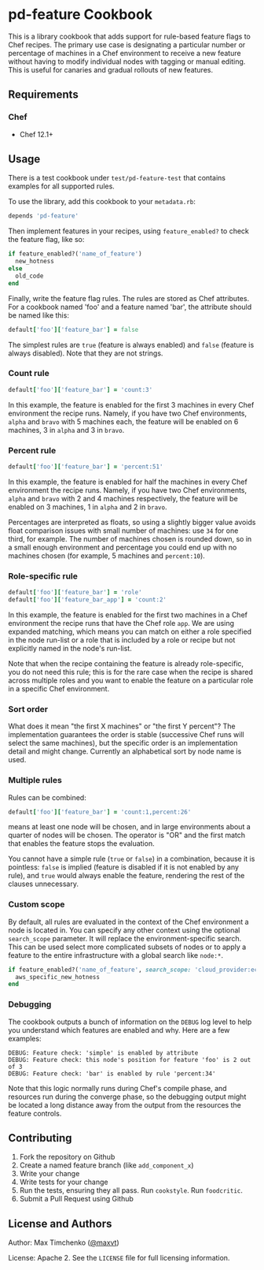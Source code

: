 # pd-feature Cookbook

This is a library cookbook that adds support for rule-based feature flags to Chef recipes. The primary use case is designating a particular number or percentage of machines in a Chef environment to receive a new feature without having to modify individual nodes with tagging or manual editing. This is useful for canaries and gradual rollouts of new features.

## Requirements

### Chef

- Chef 12.1+

## Usage

There is a test cookbook under `test/pd-feature-test` that contains examples for all supported rules.

To use the library, add this cookbook to your `metadata.rb`:

```ruby
depends 'pd-feature'
```

Then implement features in your recipes, using `feature_enabled?` to check the feature flag, like so:

```ruby
if feature_enabled?('name_of_feature')
  new_hotness
else
  old_code
end
```

Finally, write the feature flag rules. The rules are stored as Chef attributes. For a cookbook named 'foo' and a feature named 'bar', the attribute should be named like this:

```ruby
default['foo']['feature_bar'] = false
```

The simplest rules are `true` (feature is always enabled) and `false` (feature is always disabled). Note that they are not strings.

### Count rule

```ruby
default['foo']['feature_bar'] = 'count:3'
```

In this example, the feature is enabled for the first 3 machines in every Chef environment the recipe runs. Namely, if you have two Chef environments, `alpha` and `bravo` with 5 machines each, the feature will be enabled on 6 machines, 3 in `alpha` and 3 in `bravo`.

### Percent rule

```ruby
default['foo']['feature_bar'] = 'percent:51'
```

In this example, the feature is enabled for half the machines in every Chef environment the recipe runs. Namely, if you have two Chef environments, `alpha` and `bravo` with 2 and 4 machines respectively, the feature will be enabled on 3 machines, 1 in `alpha` and 2 in `bravo`.

Percentages are interpreted as floats, so using a slightly bigger value avoids float comparison issues with small number of machines: use `34` for one third, for example. The number of machines chosen is rounded down, so in a small enough environment and percentage you could end up with no machines chosen (for example, 5 machines and `percent:10`).

### Role-specific rule

```ruby
default['foo']['feature_bar'] = 'role'
default['foo']['feature_bar_app'] = 'count:2'
```

In this example, the feature is enabled for the first two machines in a Chef environment the recipe runs that have the Chef role `app`. We are using expanded matching, which means you can match on either a role specified in the node run-list or a role that is included by a role or recipe but not explicitly named in the node's run-list.

Note that when the recipe containing the feature is already role-specific, you do not need this rule; this is for the rare case when the recipe is shared across multiple roles and you want to enable the feature on a particular role in a specific Chef environment.

### Sort order

What does it mean "the first X machines" or "the first Y percent"? The implementation guarantees the order is stable (successive Chef runs will select the same machines), but the specific order is an implementation detail and might change. Currently an alphabetical sort by node name is used.

### Multiple rules

Rules can be combined:

```ruby
default['foo']['feature_bar'] = 'count:1,percent:26'
```

means at least one node will be chosen, and in large environments about a quarter of nodes will be chosen. The operator is "OR" and the first match that enables the feature stops the evaluation.

You cannot have a simple rule (`true` or `false`) in a combination, because it is pointless: `false` is implied (feature is disabled if it is not enabled by any rule), and `true` would always enable the feature, rendering the rest of the clauses unnecessary.

### Custom scope

By default, all rules are evaluated in the context of the Chef environment a node is located in. You can specify any other context using the optional `search_scope` parameter. It will replace the environment-specific search. This can be used select more complicated subsets of nodes or to apply a feature to the entire infrastructure with a global search like `node:*`.

```ruby
if feature_enabled?('name_of_feature', search_scope: 'cloud_provider:ec2')
  aws_specific_new_hotness
end
```

### Debugging

The cookbook outputs a bunch of information on the `DEBUG` log level to help you understand which features are enabled and why. Here are a few examples:

```
DEBUG: Feature check: 'simple' is enabled by attribute
DEBUG: Feature check: this node's position for feature 'foo' is 2 out of 3
DEBUG: Feature check: 'bar' is enabled by rule 'percent:34'
```

Note that this logic normally runs during Chef's compile phase, and resources run during the converge phase, so the debugging output might be located a long distance away from the output from the resources the feature controls.

## Contributing

1. Fork the repository on Github
2. Create a named feature branch (like `add_component_x`)
3. Write your change
4. Write tests for your change
5. Run the tests, ensuring they all pass. Run `cookstyle`. Run `foodcritic`.
6. Submit a Pull Request using Github

## License and Authors

Author: Max Timchenko ([@maxvt](https://twitter.com/MaxVT))

License: Apache 2. See the `LICENSE` file for full licensing information.
